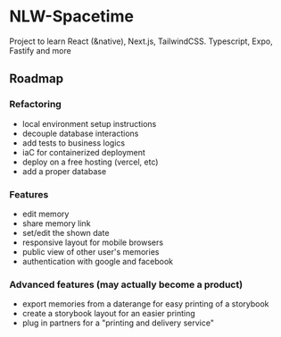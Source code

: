 # NLW-Spacetime

Project to learn React (&native), Next.js, TailwindCSS. Typescript, Expo, Fastify and more

## Roadmap

### Refactoring
- local environment setup instructions
- decouple database interactions
- add tests to business logics
- iaC for containerized deployment
- deploy on a free hosting (vercel, etc)
- add a proper database

### Features
- edit memory
- share memory link
- set/edit the shown date
- responsive layout for mobile browsers
- public view of other user's memories
- authentication with google and facebook

### Advanced features (may actually become a product)
- export memories from a daterange for easy printing of a storybook
- create a storybook layout for an easier printing
- plug in partners for a "printing and delivery service"
